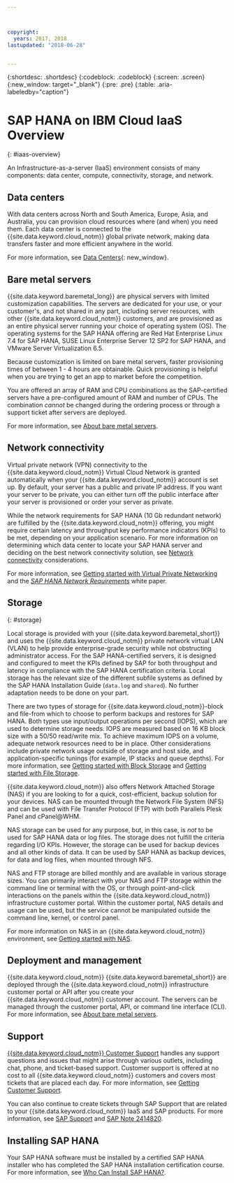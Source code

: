 ```yaml
---



copyright:
  years: 2017, 2018
lastupdated: "2018-06-28"


---
```


{:shortdesc: .shortdesc}
{:codeblock: .codeblock}
{:screen: .screen}
{:new_window: target="_blank"}
{:pre: .pre}
{:table: .aria-labeledby="caption"}

# SAP HANA on IBM Cloud IaaS Overview
{: #iaas-overview}

An Infrastructure-as-a-server (IaaS) environment consists of many components: data center, compute, connectivity, storage, and network. 

## Data centers

With data centers across North and South America, Europe, Asia, and Australia, you can provision cloud resources where (and when) you need them. Each data center is connected to the {{site.data.keyword.cloud_notm}} global private network, making data transfers faster and more efficient anywhere in the world.

For more information, see [Data Centers](https://www.ibm.com/cloud-computing/bluemix/data-centers){: new_window}.

## Bare metal servers

{{site.data.keyword.baremetal_long}} are physical servers with limited customization capabilities. The servers are dedicated for your use, or your customer's, and not shared in any part, including server resources, with other {{site.data.keyword.cloud_notm}} customers, and are provisioned as an entire physical server running your choice of operating system (OS). The operating systems for the SAP HANA offering are Red Hat Enterprise Linux 7.4 for SAP HANA, SUSE Linux Enterprise Server 12 SP2 for SAP HANA, and VMware Server Virtualization 6.5.

Because customization is limited on bare metal servers, faster provisioning times of between 1 - 4 hours are obtainable. Quick provisioning is helpful when you are trying to get an app to market before the competition.

You are offered an array of RAM and CPU combinations as the SAP-certified servers have a pre-configured amount of RAM and number of CPUs. The combination *cannot* be changed during the ordering process or through a support ticket after servers are deployed.

For more information, see [About bare metal servers](https://console.bluemix.net/docs/bare-metal/about.html#about-bare-metal-servers). 

## Network connectivity

Virtual private network (VPN) connectivity to the {{site.data.keyword.cloud_notm}} Virtual Cloud Network is granted automatically when your {{site.data.keyword.cloud_notm}} account is set up. By default, your server has a public and private IP address. If you want your server to be private, you can either turn off the public interface after your server is provisioned or order your server as private. 

While the network requirements for SAP HANA (10 Gb redundant network) are fulfilled by the {{site.data.keyword.cloud_notm}} offering, you might require certain latency and throughput key performance indicators (KPIs) to be met, depending on your application scenario. For more information on determining which data center to locate your SAP HANA server and deciding on the best network connectivity solution, see [Network connectivity](/docs/infrastructure/sap-hana/hana-considerations.html#network_connectivity) considerations.

For more information, see [Getting started with Virtual Private Networking](https://console.bluemix.net/docs/infrastructure/iaas-vpn/getting-started.html#getting-started-with-virtual-private-networking-vpn-) and the [*SAP HANA Network Requirements*](https://www.sap.com/documents/2016/08/1cd2c2fb-807c-0010-82c7-eda71af511fa.html) white paper.

## Storage
{: #storage}

Local storage is provided with your {{site.data.keyword.baremetal_short}} and uses the {{site.data.keyword.cloud_notm}} private network virtual LAN (VLAN) to help provide enterprise-grade security while not obstructing administrator access. For the SAP HANA-certified servers, it is designed and configured to meet the KPIs defined by SAP for both throughput and latency in compliance with the SAP HANA certification criteria. Local storage has the relevant size of the different subfile systems as defined by the SAP HANA Installation Guide (`data.log` and `shared`). No further adaptation needs to be done on your part.

There are two types of storage for {{site.data.keyword.cloud_notm}}-block and file-from which to choose to perform backups and restores for SAP HANA. Both types use input/output operations per second (IOPS), which are used to determine storage needs. IOPS are measured based on 16 KB block size with a 50/50 read/write mix. To achieve maximum IOPS on a volume, adequate network resources need to be in place. Other considerations include private network usage outside of storage and host side, and application-specific tunings (for example, IP stacks and queue depths). For more information, see [Getting started with Block Storage](https://console.bluemix.net/docs/infrastructure/BlockStorage/index.html#getting-started-with-block-storage) and [Getting started with File Storage](https://console.bluemix.net/docs/infrastructure/FileStorage/index.html#getting-started-with-file-storage).

{{site.data.keyword.cloud_notm}} also offers Network Attached Storage (NAS) if you are looking to for a quick, cost-efficient, backup solution for your devices. NAS can be mounted through the Network File System (NFS) and can be used with File Transfer Protocol (FTP) with both Parallels Plesk Panel and cPanel@WHM.

NAS storage can be used for any purpose, but, in this case, is *not* to be used for SAP HANA data or log files. The storage does not fulfill the criteria regarding I/O KPIs. However, the storage can be used for backup devices and all other kinds of data. It can be used by SAP HANA as backup devices, for data and log files, when mounted through NFS.  
  
NAS and FTP storage are billed monthly and are available in various storage sizes. You can primarily interact with your NAS and FTP storage within the command line or terminal with the OS, or through point-and-click interactions on the panels within the {{site.data.keyword.cloud_notm}} infrastructure customer portal. Within the customer portal, NAS details and usage can be used, but the service cannot be manipulated outside the command line, kernel, or control panel.

For more information on NAS in an {{site.data.keyword.cloud_notm}} environment, see [Getting started with NAS](https://console.bluemix.net/docs/infrastructure/network-attached-storage/index.html#getting-started-with-nas).

## Deployment and management

{{site.data.keyword.cloud_notm}} {{site.data.keyword.baremetal_short}} are deployed through the {{site.data.keyword.cloud_notm}} infrastructure customer portal or API after you create your {{site.data.keyword.cloud_notm}} customer account. The servers can be managed through the customer portal, API, or command line interface (CLI). For more information, see [About bare metal servers](https://console.bluemix.net/docs/bare-metal/about.html#about-bare-metal-servers).

## Support

[{{site.data.keyword.cloud_notm}} Customer Support](https://console.bluemix.net/docs/support/index.html#getting-customer-support) handles any support questions and issues that might arise through various outlets, including chat, phone, and ticket-based support. Customer support is offered at no cost to all {{site.data.keyword.cloud_notm}} customers and covers most tickets that are placed each day. For more information, see [Getting Customer Support](https://console.bluemix.net./docs/support/index.html#getting-customer-support).

You can also continue to create tickets through SAP Support that are related to your {{site.data.keyword.cloud_notm}} IaaS and SAP products. For more information, see [SAP Support](https://support.sap.com/en/index.html) and [SAP Note 2414820](https://launchpad.support.sap.com/#/notes/2414820).

## Installing SAP HANA

Your SAP HANA software must be installed by a certified SAP HANA installer who has completed the SAP HANA installation certification course. For more information, see [Who Can Install SAP HANA?](http://www.saphanacentral.com/p/who-can-install-sap-hana.html).
